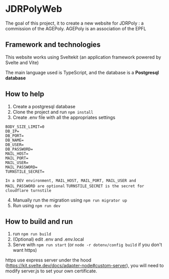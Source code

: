<!-- @format -->

# JDRPolyWeb

The goal of this project, it to create a new website for JDRPoly : a commission of the AGEPoly. AGEPoly is an association of the EPFL

## Framework and technologies

This website works using Sveltekit (an application framework powered by Svelte and Vite)

The main language used is TypeScript, and the database is a **Postgresql database**

## How to help

1. Create a postgresql database
2. Clone the project and run `npm install`
3. Create .env file with all the appropriates settings

```
BODY_SIZE_LIMIT=0
DB_IP=
DB_PORT=
DB_NAME=
DB_USER=
DB_PASSWORD=
MAIL_HOST=
MAIL_PORT=
MAIL_USER=
MAIL_PASSWORD=
TURNSTILE_SECRET=
```

`In a DEV environment, MAIL_HOST, MAIL_PORT, MAIL_USER and MAIL_PASSWORD are optional`
`TURNSTILE_SECRET is the secret for cloudflare turnstile`

4. Manually run the migration using `npm run migrator up`
5. Run using `npm run dev`

## How to build and run

1. run `npm run build`
2. (Optional) edit .env and .env.local
3. Serve with `npm run start` (or `node -r dotenv/config build` if you don't want https)

https use express server under the hood (https://kit.svelte.dev/docs/adapter-node#custom-server),
you will need to modify server.js to set your own certificate.
